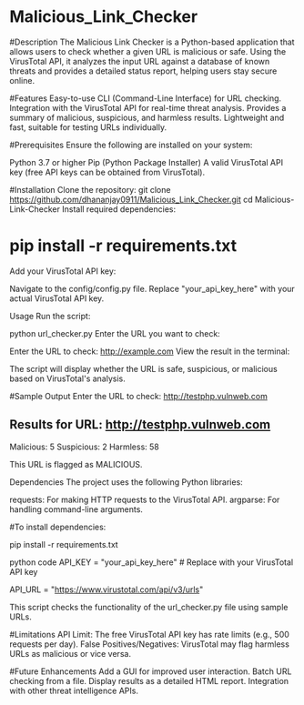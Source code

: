 # Malicious_Link_Checker
#Description
The Malicious Link Checker is a Python-based application that allows users to check whether a given URL is malicious or safe. Using the VirusTotal API, it analyzes the input URL against a database of known threats and provides a detailed status report, helping users stay secure online.

#Features
Easy-to-use CLI (Command-Line Interface) for URL checking.
Integration with the VirusTotal API for real-time threat analysis.
Provides a summary of malicious, suspicious, and harmless results.
Lightweight and fast, suitable for testing URLs individually.

#Prerequisites
Ensure the following are installed on your system:

Python 3.7 or higher
Pip (Python Package Installer)
A valid VirusTotal API key (free API keys can be obtained from VirusTotal).

#Installation
Clone the repository:
git clone https://github.com/dhananjay0911/Malicious_Link_Checker.git
cd Malicious-Link-Checker
Install required dependencies:


# pip install -r requirements.txt
Add your VirusTotal API key:

Navigate to the config/config.py file.
Replace "your_api_key_here" with your actual VirusTotal API key.

Usage
Run the script:

python url_checker.py
Enter the URL you want to check:

Enter the URL to check: http://example.com
View the result in the terminal:

The script will display whether the URL is safe, suspicious, or malicious based on VirusTotal's analysis.

#Sample Output
Enter the URL to check: http://testphp.vulnweb.com

Results for URL: http://testphp.vulnweb.com
-------------------------------------------------
Malicious: 5
Suspicious: 2
Harmless: 58

This URL is flagged as MALICIOUS.

Dependencies
The project uses the following Python libraries:

requests: For making HTTP requests to the VirusTotal API.
argparse: For handling command-line arguments.

#To install dependencies:

pip install -r requirements.txt

python code
API_KEY = "your_api_key_here"  # Replace with your VirusTotal API key

API_URL = "https://www.virustotal.com/api/v3/urls"

This script checks the functionality of the url_checker.py file using sample URLs.

#Limitations
API Limit: The free VirusTotal API key has rate limits (e.g., 500 requests per day).
False Positives/Negatives: VirusTotal may flag harmless URLs as malicious or vice versa.

#Future Enhancements
Add a GUI for improved user interaction.
Batch URL checking from a file.
Display results as a detailed HTML report.
Integration with other threat intelligence APIs.
















